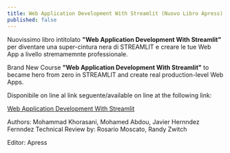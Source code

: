 ```yaml
---
title: Web Application Development With Streamlit (Nuovo Libro Apress)
published: false
---
```

Nuovissimo libro intitolato **"Web Application Development With Streamlit"** per diventare una super-cintura nera di STREAMLIT e creare le tue Web App a livello stremamemnte professionale.

Brand New Course **"Web Application Development With Streamlit"** to became hero from zero in STREAMLIT and create real production-level Web Apps.

Disponibile on line al link seguente/available on line at the following link:

[Web Application Development With Streamlit](https://www.amazon.it/Web-Application-Development-Streamlit-Applications/dp/1484281101/ref=sr_1_6?__mk_it_IT=%C3%85M%C3%85%C5%BD%C3%95%C3%91&crid=10DYZOW8X0NG9&keywords=streamlit&qid=1663835991&sprefix=streamlit%2Caps%2C101&sr=8-6 "Web Application Development With Streamlit")

Authors:  Mohammad Khorasani, Mohamed Abdou, Javier Hernndez Fernndez
Technical Review by: Rosario Moscato, Randy Zwitch

Editor: Apress
